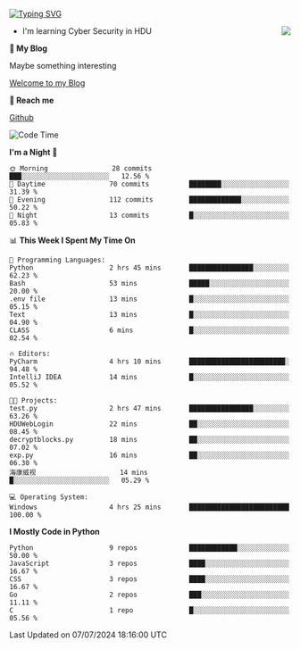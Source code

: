 [![Typing SVG](https://readme-typing-svg.herokuapp.com?font=Fira+Code&pause=1000&random=false&width=450&height=60&lines=Hello+%F0%9F%91%8B%F0%9F%8F%BB;I'm+JBNRZ)](https://git.io/typing-svg)

<a href="#">
  <img align="right" src="https://github-readme-stats.vercel.app/api?username=JBNRZ&show_icons=true&bg_color=15,f2f7fd,E0EAFC" />
</a>

- I'm learning Cyber Security in HDU

 **🌱 My Blog**

Maybe something interesting

[Welcome to my Blog](https://jbnrz.com.cn/)

 **💬 Reach me** 

[Github](https://github.com/JBNRZ)


<!--START_SECTION:waka-->
![Code Time](http://img.shields.io/badge/Code%20Time-570%20hrs%2028%20mins-blue)

**I'm a Night 🦉** 

```text
🌞 Morning                28 commits          ███░░░░░░░░░░░░░░░░░░░░░░   12.56 % 
🌆 Daytime                70 commits          ████████░░░░░░░░░░░░░░░░░   31.39 % 
🌃 Evening                112 commits         █████████████░░░░░░░░░░░░   50.22 % 
🌙 Night                  13 commits          █░░░░░░░░░░░░░░░░░░░░░░░░   05.83 % 
```


📊 **This Week I Spent My Time On** 

```text
💬 Programming Languages: 
Python                   2 hrs 45 mins       ████████████████░░░░░░░░░   62.23 % 
Bash                     53 mins             █████░░░░░░░░░░░░░░░░░░░░   20.00 % 
.env file                13 mins             █░░░░░░░░░░░░░░░░░░░░░░░░   05.15 % 
Text                     13 mins             █░░░░░░░░░░░░░░░░░░░░░░░░   04.90 % 
CLASS                    6 mins              █░░░░░░░░░░░░░░░░░░░░░░░░   02.54 % 

🔥 Editors: 
PyCharm                  4 hrs 10 mins       ████████████████████████░   94.48 % 
IntelliJ IDEA            14 mins             █░░░░░░░░░░░░░░░░░░░░░░░░   05.52 % 

🐱‍💻 Projects: 
test.py                  2 hrs 47 mins       ████████████████░░░░░░░░░   63.26 % 
HDUWebLogin              22 mins             ██░░░░░░░░░░░░░░░░░░░░░░░   08.45 % 
decryptblocks.py         18 mins             ██░░░░░░░░░░░░░░░░░░░░░░░   07.02 % 
exp.py                   16 mins             ██░░░░░░░░░░░░░░░░░░░░░░░   06.30 % 
海康威视                     14 mins             █░░░░░░░░░░░░░░░░░░░░░░░░   05.29 % 

💻 Operating System: 
Windows                  4 hrs 25 mins       █████████████████████████   100.00 % 
```

**I Mostly Code in Python** 

```text
Python                   9 repos             ████████████░░░░░░░░░░░░░   50.00 % 
JavaScript               3 repos             ████░░░░░░░░░░░░░░░░░░░░░   16.67 % 
CSS                      3 repos             ████░░░░░░░░░░░░░░░░░░░░░   16.67 % 
Go                       2 repos             ███░░░░░░░░░░░░░░░░░░░░░░   11.11 % 
C                        1 repo              █░░░░░░░░░░░░░░░░░░░░░░░░   05.56 % 
```




 Last Updated on 07/07/2024 18:16:00 UTC
<!--END_SECTION:waka-->
